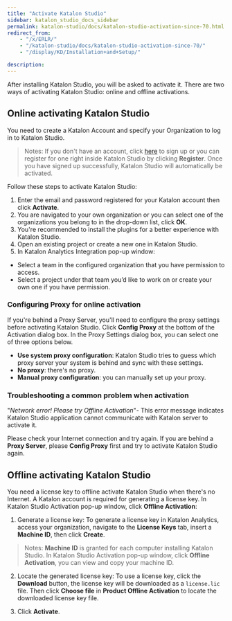 ```yaml
---
title: "Activate Katalon Studio"
sidebar: katalon_studio_docs_sidebar
permalink: katalon-studio/docs/katalon-studio-activation-since-70.html
redirect_from:
    - "/x/ERLR/"
    - "/katalon-studio/docs/katalon-studio-activation-since-70/"
    - "/display/KD/Installation+and+Setup/"

description:
---
```

After installing Katalon Studio, you will be asked to activate it. There are two ways of activating Katalon Studio: online and offline activations.

## Online activating Katalon Studio

You need to create a Katalon Account and specify your Organization to log in to Katalon Studio.

> Notes: If you don't have an account, click [here](https://www.katalon.com/create-account/) to sign up or you can register for one right inside Katalon Studio by clicking **Register**. Once you have signed up successfully, Katalon Studio will automatically be activated.

Follow these steps to activate Katalon Studio:

1. Enter the email and password registered for your Katalon account then click **Activate**.
2. You are navigated to your own organization or you can select one of the organizations you belong to in the drop-down list, click **OK**.
3. You're recommended to install the plugins for a better experience with Katalon Studio.
4. Open an existing project or create a new one in Katalon Studio.
5. In Katalon Analytics Integration pop-up window:

* Select a team in the configured organization that you have permission to access.
* Select a project under that team you’d like to work on or create your own one if you have permission.

### Configuring Proxy for online activation

If you're behind a Proxy Server, you'll need to configure the proxy settings before activating Katalon Studio. Click **Config Proxy** at the bottom of the Activation dialog box. In the Proxy Settings dialog box, you can select one of three options below.

* **Use system proxy configuration**: Katalon Studio tries to guess which proxy server your system is behind and sync with these settings.
* **No proxy**: there's no proxy.
* **Manual proxy configuration**: you can manually set up your proxy.

### Troubleshooting a common problem when activation

"_Network error! Please try Offline Activation_"- This error message indicates Katalon Studio application cannot communicate with Katalon server to activate it.

Please check your Internet connection and try again. If you are behind a **Proxy Server**, please **Config Proxy** first and try to activate Katalon Studio again.

## Offline activating Katalon Studio

You need a license key to offline activate Katalon Studio when there's no Internet. A Katalon account is required for generating a license key. In Katalon Studio Activation pop-up window, click **Offline Activation**:

1. Generate a license key: To generate a license key in Katalon Analytics, access your organization, navigate to the **License Keys** tab, insert a **Machine ID**, then click **Create**.

> Notes: **Machine ID** is granted for each computer installing Katalon Studio. In Katalon Studio Activation pop-up window, click **Offline Activation**, you can view and copy your machine ID.

2. Locate the generated license key: To use a license key, click the **Download** button, the license key will be downloaded as a `license.lic` file. Then click **Choose file** in **Product Offline Activation** to locate the downloaded license key file.

3. Click **Activate**.
